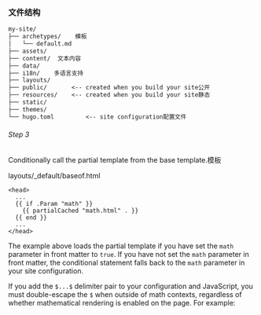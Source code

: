 ### 文件结构
```txt
my-site/
├── archetypes/    模板
│   └── default.md
├── assets/
├── content/  文本内容
├── data/
├── i18n/    多语言支持
├── layouts/
├── public/       <-- created when you build your site公开
├── resources/    <-- created when you build your site静态
├── static/
├── themes/
└── hugo.toml         <-- site configuration配置文件
```

###### Step 3[](https://gohugo.io/content-management/mathematics/#step-3)

Conditionally call the partial template from the base template.模板

layouts/_default/baseof.html

```go-html-template
<head>
  ...
  {{ if .Param "math" }}
    {{ partialCached "math.html" . }}
  {{ end }}
  ...
</head>
```

The example above loads the partial template if you have set the `math` parameter in front matter to `true`. If you have not set the `math` parameter in front matter, the conditional statement falls back to the `math` parameter in your site configuration.

If you add the `$...$` delimiter pair to your configuration and JavaScript, you must double-escape the `$` when outside of math contexts, regardless of whether mathematical rendering is enabled on the page. For example: